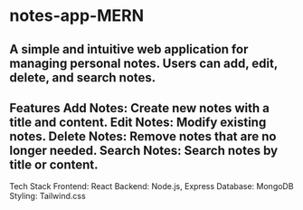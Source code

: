 # notes-app-MERN
A simple and intuitive web application for managing personal notes. Users can add, edit, delete, and search notes.
-----------------------------------
Features
Add Notes: Create new notes with a title and content.
Edit Notes: Modify existing notes.
Delete Notes: Remove notes that are no longer needed.
Search Notes: Search notes by title or content.
----------------------------------
Tech Stack
Frontend: React
Backend: Node.js, Express
Database: MongoDB
Styling: Tailwind.css
